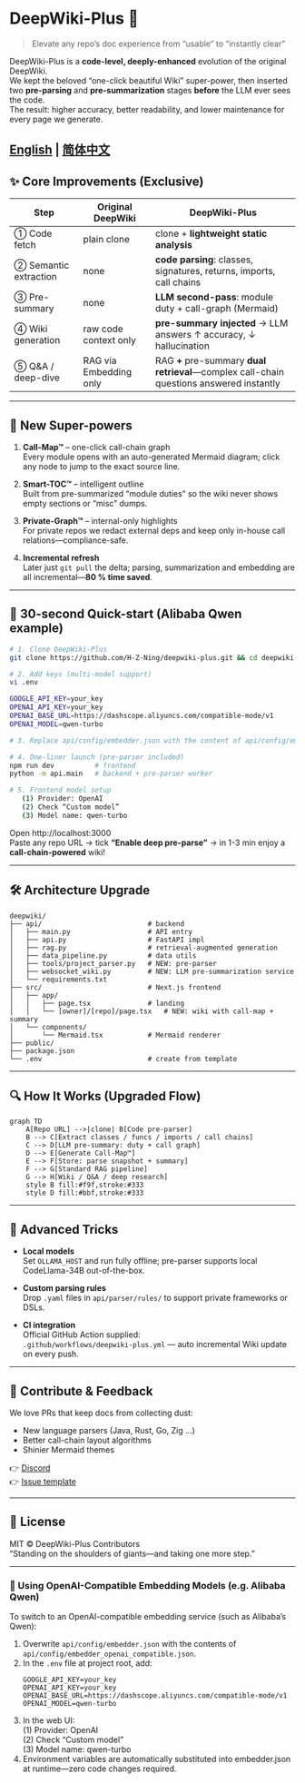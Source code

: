 # DeepWiki-Plus 🚀  
> Elevate any repo’s doc experience from “usable” to “instantly clear”

DeepWiki-Plus is a **code-level, deeply-enhanced** evolution of the original DeepWiki.  
We kept the beloved “one-click beautiful Wiki” super-power, then inserted two **pre-parsing** and **pre-summarization** stages **before** the LLM ever sees the code.  
The result: higher accuracy, better readability, and lower maintenance for every page we generate.

[English](./README.md) | [简体中文](./README.zh.md) 
---

## ✨ Core Improvements (Exclusive)

| Step | Original DeepWiki | DeepWiki-Plus |
|---|---|---|
| ① Code fetch | plain clone | clone + **lightweight static analysis** |
| ② Semantic extraction | none | **code parsing**: classes, signatures, returns, imports, call chains |
| ③ Pre-summary | none | **LLM second-pass**: module duty + call-graph (Mermaid) |
| ④ Wiki generation | raw code context only | **pre-summary injected** → LLM answers ↑ accuracy, ↓ hallucination |
| ⑤ Q&A / deep-dive | RAG via Embedding only | RAG **+** pre-summary **dual retrieval**—complex call-chain questions answered instantly |

---

## 🎯 New Super-powers

1. **Call-Map™** – one-click call-chain graph  
   Every module opens with an auto-generated Mermaid diagram; click any node to jump to the exact source line.

2. **Smart-TOC™** – intelligent outline  
   Built from pre-summarized “module duties” so the wiki never shows empty sections or “misc” dumps.

3. **Private-Graph™** – internal-only highlights  
   For private repos we redact external deps and keep only in-house call relations—compliance-safe.

4. **Incremental refresh**  
   Later just `git pull` the delta; parsing, summarization and embedding are all incremental—**80 % time saved**.

---

## 🚀 30-second Quick-start (Alibaba Qwen example)

```bash
# 1. Clone DeepWiki-Plus
git clone https://github.com/H-Z-Ning/deepwiki-plus.git && cd deepwiki-plus

# 2. Add keys (multi-model support)
vi .env

GOOGLE_API_KEY=your_key
OPENAI_API_KEY=your_key
OPENAI_BASE_URL=https://dashscope.aliyuncs.com/compatible-mode/v1 
OPENAI_MODEL=qwen-turbo

# 3. Replace api/config/embedder.json with the content of api/config/embedder_openai_compatible.json

# 4. One-liner launch (pre-parser included)
npm run dev          # frontend
python -m api.main   # backend + pre-parser worker

# 5. Frontend model setup
   (1) Provider: OpenAI  
   (2) Check “Custom model”  
   (3) Model name: qwen-turbo
```

Open http://localhost:3000  
Paste any repo URL → tick **“Enable deep pre-parse”** → in 1-3 min enjoy a **call-chain-powered** wiki!

---

## 🛠️ Architecture Upgrade

```
deepwiki/
├── api/                          # backend
│   ├── main.py                   # API entry
│   ├── api.py                    # FastAPI impl
│   ├── rag.py                    # retrieval-augmented generation
│   ├── data_pipeline.py          # data utils
│   ├── tools/project_parser.py   # NEW: pre-parser
│   ├── websocket_wiki.py         # NEW: LLM pre-summarization service
│   └── requirements.txt
├── src/                          # Next.js frontend
│   ├── app/
│   │   ├── page.tsx              # landing
│   │   └── [owner]/[repo]/page.tsx   # NEW: wiki with call-map + summary
│   └── components/
│       └── Mermaid.tsx           # Mermaid renderer
├── public/
├── package.json
└── .env                          # create from template
```

---

## 🔍 How It Works (Upgraded Flow)

```mermaid
graph TD
    A[Repo URL] -->|clone| B[Code pre-parser]
    B --> C[Extract classes / funcs / imports / call chains]
    C --> D[LLM pre-summary: duty + call graph]
    D --> E[Generate Call-Map™]
    E --> F[Store: parse snapshot + summary]
    F --> G[Standard RAG pipeline]
    G --> H[Wiki / Q&A / deep research]
    style B fill:#f9f,stroke:#333
    style D fill:#bbf,stroke:#333
```

---

## 🧪 Advanced Tricks

- **Local models**  
  Set `OLLAMA_HOST` and run fully offline; pre-parser supports local CodeLlama-34B out-of-the-box.

- **Custom parsing rules**  
  Drop `.yaml` files in `api/parser/rules/` to support private frameworks or DSLs.

- **CI integration**  
  Official GitHub Action supplied:  
  `.github/workflows/deepwiki-plus.yml` — auto incremental Wiki update on every push.

---

## 🤝 Contribute & Feedback

We love PRs that keep docs from collecting dust:

- New language parsers (Java, Rust, Go, Zig …)  
- Better call-chain layout algorithms  
- Shinier Mermaid themes

👉 [Discord](https://discord.com/invite/VQMBGR8u5v)  
👉 [Issue template](https://github.com/H-Z-Ning/deepwiki-plus/issues)

---

## 📄 License

MIT © DeepWiki-Plus Contributors  
“Standing on the shoulders of giants—and taking one more step.”

---

### 🧩 Using OpenAI-Compatible Embedding Models (e.g. Alibaba Qwen)

To switch to an OpenAI-compatible embedding service (such as Alibaba’s Qwen):

1. Overwrite `api/config/embedder.json` with the contents of `api/config/embedder_openai_compatible.json`.
2. In the `.env` file at project root, add:
   ```
   GOOGLE_API_KEY=your_key
   OPENAI_API_KEY=your_key
   OPENAI_BASE_URL=https://dashscope.aliyuncs.com/compatible-mode/v1 
   OPENAI_MODEL=qwen-turbo
   ```
3. In the web UI:  
   (1) Provider: OpenAI  
   (2) Check “Custom model”  
   (3) Model name: qwen-turbo  
4. Environment variables are automatically substituted into embedder.json at runtime—zero code changes required.
